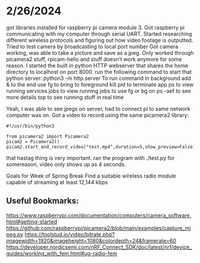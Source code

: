 # 2/26/2024
got libraries installed for raspberry pi camera module 3. Got raspberry pi communicating with my computer through serial UART. Started researching different wireless protocols and figuring out how video footage is outputted. Tried to test camera by broadcasting to local port number
Got camera working, was able to take a picture and save as a jpeg. Only worked through picamera2 stuff, rpicam-hello and stuff doesn't work anymore for some reason. I started the built in python HTTP webserver that shares the home directory to localhost on port 8000. run the following command to start that python server:  python3 -m http.server
To run command in background add & to the end
use fg to bring to foreground
kill pid to terminate app
ps to view running services
jobs to view running jobs to use fg or bg on
ps -aef to see more details
top to see running stuff in real time

Yeah, I was able to see jpegs on server, had to connect pi to same network computer was on. Got a video to record using the same picamera2 library:

```
#!/usr/bin/python3

from picamera2 import Picamera2
picam2 = Picamera2()
picam2.start_and_record_video("test.mp4",duration=5,show_preview=False)
```

that hastag thing is very important. ran the program with ./test.py
for somereason, video only shows up as 4 seconds. 

Goals for Week of Spring Break
Find a suitable wireless radio module capable of streaming at least 12,144 kbps

## Useful Bookmarks:
https://www.raspberrypi.com/documentation/computers/camera_software.html#getting-started
https://github.com/raspberrypi/picamera2/blob/main/examples/capture_mjpeg.py
https://toolstud.io/video/bitrate.php?imagewidth=1920&imageheight=1080&colordepth=24&framerate=60
https://developer.nordicsemi.com/nRF_Connect_SDK/doc/latest/nrf/device_guides/working_with_fem.html#ug-radio-fem
